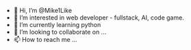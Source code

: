 - 👋 Hi, I’m @Mike1Like
- 👀 I’m interested in web developer - fullstack, AI, code game. 
- 🌱 I’m currently learning python
- 💞️ I’m looking to collaborate on ...
- 📫 How to reach me ...

<!---
Mike1Like/Mike1Like is a ✨ special ✨ repository because its `README.md` (this file) appears on your GitHub profile.
You can click the Preview link to take a look at your changes.
--->

